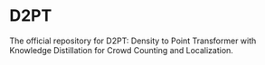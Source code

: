 # D2PT
The official repository for D2PT: Density to Point Transformer with Knowledge Distillation for Crowd Counting and Localization.
